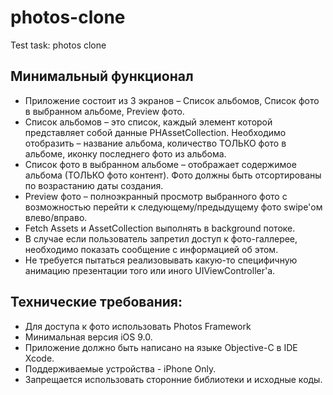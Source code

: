 # photos-clone
Test task: photos clone

## Минимальный функционал
 - Приложение состоит из 3 экранов – Список альбомов, Список фото в выбранном альбоме, Preview фото.
 - Список альбомов – это список, каждый элемент которой представляет собой данные PHAssetCollection. Необходимо отобразить – название альбома, количество ТОЛЬКО фото в альбоме, иконку последнего фото из альбома.
 - Список фото в выбранном альбоме – отображает содержимое альбома (ТОЛЬКО фото контент). Фото должны быть отсортированы по возрастанию даты создания.
 - Preview фото – полноэкранный просмотр выбранного фото с возможностью перейти к следующему/предыдущему фото swipe'ом влево/вправо.
 - Fetch Assets и AssetCollection выполнять в background потоке.
 - В случае если пользователь запретил доступ к фото-галлерее, необходимо показать сообщение с информацией об этом.
 - Не требуется пытаться реализовывать какую-то специфичную анимацию презентации того или иного UIViewController'а.


## Технические требования:
 - Для доступа к фото использовать Photos Framework
 - Минимальная версия iOS 9.0.
 - Приложение должно быть написано на языке Objective-C в IDE Xcode.
 - Поддерживаемые устройства - iPhone Only.
 - Запрещается использовать сторонние библиотеки и исходные коды.

